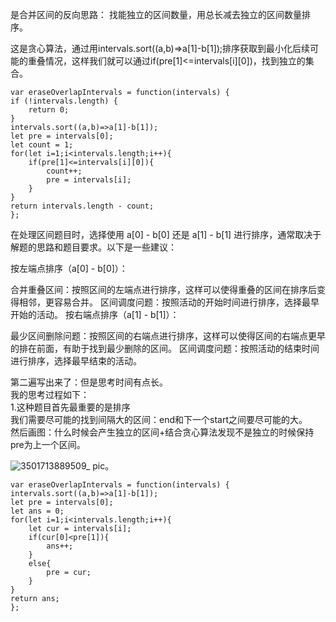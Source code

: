 是合并区间的反向思路：
找能独立的区间数量，用总长减去独立的区间数量排序。   

这是贪心算法，通过用intervals.sort((a,b)=>a[1]-b[1]);排序获取到最小化后续可能的重叠情况，这样我们就可以通过if(pre[1]<=intervals[i][0])，找到独立的集合。    

```code
var eraseOverlapIntervals = function(intervals) {
if (!intervals.length) {
    return 0;
}
intervals.sort((a,b)=>a[1]-b[1]);
let pre = intervals[0];
let count = 1;
for(let i=1;i<intervals.length;i++){
    if(pre[1]<=intervals[i][0]){
        count++;
        pre = intervals[i];
    }
}
return intervals.length - count;
};
```
在处理区间题目时，选择使用 a[0] - b[0] 还是 a[1] - b[1] 进行排序，通常取决于解题的思路和题目要求。以下是一些建议：

按左端点排序（a[0] - b[0]）：

合并重叠区间：按照区间的左端点进行排序，这样可以使得重叠的区间在排序后变得相邻，更容易合并。
区间调度问题：按照活动的开始时间进行排序，选择最早开始的活动。
按右端点排序（a[1] - b[1]）：

最少区间删除问题：按照区间的右端点进行排序，这样可以使得区间的右端点更早的排在前面，有助于找到最少删除的区间。
区间调度问题：按照活动的结束时间进行排序，选择最早结束的活动。     

第二遍写出来了：但是思考时间有点长。     
我的思考过程如下：      
1.这种题目首先最重要的是排序            
我们需要尽可能的找到间隔大的区间：end和下一个start之间要尽可能的大。      
然后画图：什么时候会产生独立的区间+结合贪心算法发现不是独立的时候保持pre为上一个区间。       

![3501713889509_ pic](https://github.com/xkong-study/gucheng_algorithm/assets/100473178/5852c6b6-503e-40b1-b991-489c71c1051e)。      

```code
var eraseOverlapIntervals = function(intervals) {
intervals.sort((a,b)=>a[1]-b[1]);
let pre = intervals[0];
let ans = 0;
for(let i=1;i<intervals.length;i++){
    let cur = intervals[i];
    if(cur[0]<pre[1]){
        ans++;
    }
    else{
        pre = cur;
    }
}
return ans;
};
```

